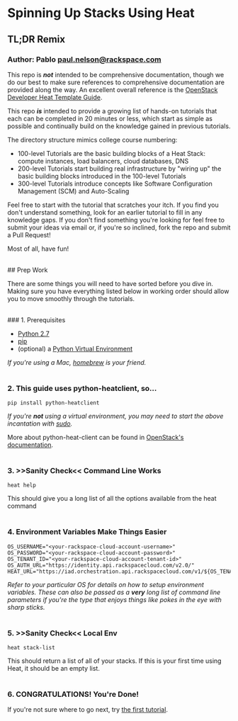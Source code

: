 # Spinning Up Stacks Using Heat
## TL;DR Remix
### Author: Pablo <paul.nelson@rackspace.com>

This repo is ___not___ intended to be comprehensive documentation, though we do our best to make sure references to comprehensive documentation are provided along the way. An excellent overall reference is the <a href="http://docs.openstack.org/developer/heat/template_guide/" target="_blank">OpenStack Developer Heat Template Guide</a>.

This repo ___is___ intended to provide a growing list of hands-on tutorials that each can be completed in 20 minutes or less, which start as simple as possible and continually build on the knowledge gained in previous tutorials.

The directory structure mimics college course numbering:

  * 100-level Tutorials are the basic building blocks of a Heat Stack: compute instances, load balancers, cloud databases, DNS
  * 200-level Tutorials start building real infrastructure by "wiring up" the basic building blocks introduced in the 100-level Tutorials
  * 300-level Tutorials introduce concepts like Software Configuration Management (SCM) and Auto-Scaling

Feel free to start with the tutorial that scratches your itch. If you find you don't understand something, look for an earlier tutorial to fill in any knowledge gaps. If you don't find something you're looking for feel free to submit your ideas via email or, if you're so inclined, fork the repo and submit a Pull Request!

Most of all, have fun!

</br>
## Prep Work

There are some things you will need to have sorted before you dive in. Making sure you have everything listed below in working order should allow you to move smoothly through the tutorials.

</br>
### 1. Prerequisites

  * <a href="http://www.python.org/download/releases/2.7/" target="_blank">Python 2.7</a>
  * <a href="http://www.pip-installer.org/en/latest/installing.html/" target="_blank">pip</a>
  * (optional) a <a href="http://docs.python-guide.org/en/latest/dev/virtualenvs/" target="_blank">Python Virtual Environment</a>

*If you're using a Mac, <a href="http://brew.sh/" target="_blank">homebrew</a> is your friend.*
</br>
</br>
### 2. This guide uses python-heatclient, so...

```shell
pip install python-heatclient
```

*If you're __not__ using a virtual environment, you may need to start the above incantation with <a href="http://xkcd.com/149/" target="_blank">sudo</a>.*

More about python-heat-client can be found in <a href="http://docs.openstack.org/developer/python-heatclient/" target="_blank">OpenStack's documentation</a>.
</br>
</br>
### 3. >>Sanity Check<< Command Line Works

```shell
heat help
```

This should give you a long list of all the options available from the heat command
</br>
</br>
### 4. Environment Variables Make Things Easier

```shell
OS_USERNAME="<your-rackspace-cloud-account-username>"
OS_PASSWORD="<your-rackspace-cloud-account-password>"
OS_TENANT_ID="<your-rackspace-cloud-account-tenant-id>"
OS_AUTH_URL="https://identity.api.rackspacecloud.com/v2.0/"
HEAT_URL="https://iad.orchestration.api.rackspacecloud.com/v1/${OS_TENANT_ID}"
```

_Refer to your particular OS for details on how to setup environment variables. These can also be passed as a **very** long list of command line parameters if you're the type that enjoys things like pokes in the eye with sharp sticks._
</br>
</br>
### 5. >>Sanity Check<< Local Env

```shell
heat stack-list
```

This should return a list of all of your stacks. If this is your first time using Heat, it should be an empty list.
</br>
</br>
### 6. CONGRATULATIONS! You're Done!

If you're not sure where to go next, try [the first tutorial](/101.Hello-Compute).
